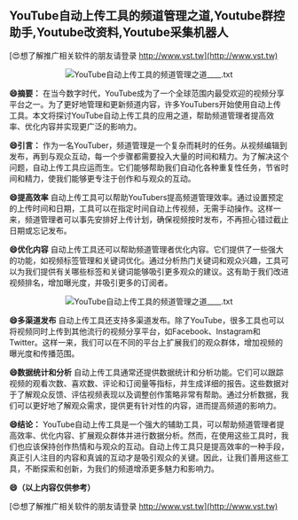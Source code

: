 ## **YouTube自动上传工具的频道管理之道,Youtube群控助手,Youtube改资料,Youtube采集机器人**

[😍想了解推广相关软件的朋友请登录 http://www.vst.tw](http://www.vst.tw)

 <center><img src="https://vst.tw/MP4/tuiguang/png/4.png" alt="YouTube自动上传工具的频道管理之道____.txt"></center>

**😄摘要：**
在当今数字时代，YouTube成为了一个全球范围内最受欢迎的视频分享平台之一。为了更好地管理和更新频道内容，许多YouTubers开始使用自动上传工具。本文将探讨YouTube自动上传工具的应用之道，帮助频道管理者提高效率、优化内容并实现更广泛的影响力。

**😄引言：**
作为一名YouTuber，频道管理是一个复杂而耗时的任务。从视频编辑到发布，再到与观众互动，每一个步骤都需要投入大量的时间和精力。为了解决这个问题，自动上传工具应运而生。它们能够帮助我们自动化各种重复性任务，节省时间和精力，使我们能够更专注于创作和与观众的互动。

**😄提高效率**
自动上传工具可以帮助YouTubers提高频道管理效率。通过设置预定的上传时间和日期，工具可以在指定时间自动上传视频，无需手动操作。这样一来，频道管理者可以事先安排好上传计划，确保视频按时发布，不再担心错过截止日期或忘记发布。

**😄优化内容**
自动上传工具还可以帮助频道管理者优化内容。它们提供了一些强大的功能，如视频标签管理和关键词优化。通过分析热门关键词和观众兴趣，工具可以为我们提供有关哪些标签和关键词能够吸引更多观众的建议。这有助于我们改进视频排名，增加曝光度，并吸引更多的订阅者。

 <center><img src="https://vst.tw/MP4/tuiguang/png/0.png" alt="YouTube自动上传工具的频道管理之道____.txt"></center>

**😄多渠道发布**
自动上传工具还支持多渠道发布。除了YouTube，很多工具也可以将视频同时上传到其他流行的视频分享平台，如Facebook、Instagram和Twitter。这样一来，我们可以在不同的平台上扩展我们的观众群体，增加视频的曝光度和传播范围。

**😄数据统计和分析**
自动上传工具通常还提供数据统计和分析功能。它们可以跟踪视频的观看次数、喜欢数、评论和订阅量等指标，并生成详细的报告。这些数据对于了解观众反馈、评估视频表现以及调整创作策略非常有帮助。通过分析数据，我们可以更好地了解观众需求，提供更有针对性的内容，进而提高频道的影响力。

**😄结论：**
YouTube自动上传工具是一个强大的辅助工具，可以帮助频道管理者提高效率、优化内容、扩展观众群体并进行数据分析。然而，在使用这些工具时，我们也应该保持创作热情和与观众的互动。自动上传工具只是提高效率的一种手段，真正引人注目的内容和真诚的互动才是吸引观众的关键。因此，让我们善用这些工具，不断探索和创新，为我们的频道增添更多魅力和影响力。

**😄（以上内容仅供参考）**

[😍想了解推广相关软件的朋友请登录 http://www.vst.tw](http://www.vst.tw)



